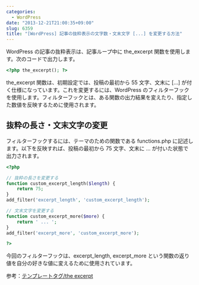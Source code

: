 ```yaml
---
categories:
  - WordPress
date: "2013-12-21T21:00:35+09:00"
slug: 6359
title: "[WordPress] 記事の抜粋表示の文字数・文末文字 [...] を変更する方法"
---
```


WordPress の記事の抜粋表示は、記事ループ中に the_excerpt 関数を使用します。次のコードで出力します。

```php
<?php the_excerpt(); ?>
```

the_excerpt 関数は、初期設定では、投稿の最初から 55 文字、文末に [...] が付く仕様になっています。これを変更するには、WordPress のフィルターフックを使用します。フィルターフックとは、ある関数の出力結果を変えたり、指定した数値を反映するために使用されます。

## 抜粋の長さ・文末文字の変更

フィルターフックするには、テーマのための関数である functions.php に記述します。以下を反映すれば、投稿の最初から 75 文字、文末に ... が付いた状態で出力されます。

```php
<?php

// 抜粋の長さを変更する
function custom_excerpt_length($length) {
	return 75;
}
add_filter('excerpt_length', 'custom_excerpt_length');

// 文末文字を変更する
function custom_excerpt_more($more) {
	return ' ... ';
}
add_filter('excerpt_more', 'custom_excerpt_more');

?>
```

今回のフィルターフックは、excerpt_length, excerpt_more という関数の返り値を自分の好きな値に変えるために使用されています。

参考：[テンプレートタグ/the excerpt](http://wpdocs.sourceforge.jp/%E3%83%86%E3%83%B3%E3%83%97%E3%83%AC%E3%83%BC%E3%83%88%E3%82%BF%E3%82%B0/the_excerpt)

